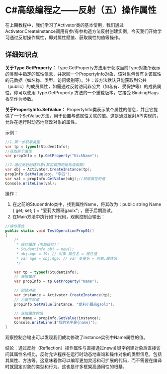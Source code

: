 # C#高级编程之——反射（五）操作属性

在上期教程中，我们学习了Activator类的基本使用，我们通过Activator.CreateInstance调用有参/有参构造方法反射创建实例，今天我们开始学习通过反射操作属性，即对属性赋值、获取属性的值等操作。

## 详细知识点

**关于Type.GetProperty：**
Type.GetProperty方法用于获取当前Type对象所表示的类型中指定的属性信息，并返回一个PropertyInfo对象，该对象包含有关该属性的元数据（如名称、类型、访问级别等）。注：该方法默认只能获取到公共（public）的成员属性，如需通过反射访问非公共（如私有、受保护等）的成员属性，你可以使用 Type.GetProperty 方法的一个重载版本，它接受 BindingFlags 枚举作为参数。

**关于PropertyInfo.SetValue：**
PropertyInfo类表示某个属性的信息，并且它提供了一个SetValue方法，用于设置与该属性关联的值。这是通过反射API实现的，允许在运行时动态地修改对象的属性。

示例：

```csharp
//1.第一步获取类型
var tp = typeof(StudentInfo);
//获取某个属性
var propInfo = tp.GetProperty("NickName");

//2.通过反射创建对象(其实调用的是构造函数)
var obj = Activator.CreateInstance(tp);
propInfo.SetValue(obj，"李四");
var val = propInfo.GetValue(obj);//获取属性的值
Console.WriteLine(val);

```

操作：

1. 在之前的StudentInfo类中，找到属性Name，将其改为：public string Name { get; set; } = "爱莉大跟班gaolx"; ，便于后期测试。
2. 在Main方法中执行如下代码，观察控制台输出：

```csharp
//操作属性
public static void TestOperationProp01()
{
    /*
     * 操作属性（常规操作）：
     * StudentInfo obj = new();
     * obj.Age = 19; // 对象.属性名 = 属性值
     * var age = obj.Age; // var 变量名 = 对象.属性名
     */

    var tp = typeof(StudentInfo);
    // 获取属性
    var propInfo = tp.GetProperty("Name");

    // 创建对象
    var instance = Activator.CreateInstance(tp);
    // 为属性赋值
    propInfo.SetValue(instance, "爱莉小跟班gaolx");

    // 获取属性的值
    var name = propInfo.GetValue(instance);
    Console.WriteLine($"我的名字是{name}");
}
```

观察控制台输出可以发现我们成功修改了instance实例中Name属性的值。

结论：通过反射（Reflection）操作属性与直接通过new关键字创建对象后直接访问其属性名相比，反射允许程序在运行时动态地查询和操作对象的类型信息，包括其属性、方法等。这意味着你可以编写更加灵活和可扩展的代码，而不需要在编译时就固定对象的类型和行为。这也是许多框架高通用性的根基。
